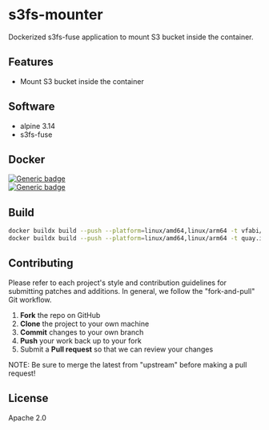 # s3fs-mounter

Dockerized s3fs-fuse application to mount S3 bucket inside the container.

## Features

- Mount S3 bucket inside the container

## Software

- alpine 3.14
- s3fs-fuse

## Docker

[![Generic badge](https://img.shields.io/badge/hub.docker.com-vfabi/s3fs_mounter-<>.svg)](https://hub.docker.com/repository/docker/vfabi/s3fs-mounter)  
[![Generic badge](https://img.shields.io/badge/quay.io-vfabi/s3fs_mounter-<>.svg)](https://quay.io/vfabi/s3fs-mounter)

## Build

```sh
docker buildx build --push --platform=linux/amd64,linux/arm64 -t vfabi/s3fs-mounter:XXX -f Dockerfile .
docker buildx build --push --platform=linux/amd64,linux/arm64 -t quay.io/vfabi/s3fs-mounter:XXX -f Dockerfile .
```

## Contributing

Please refer to each project's style and contribution guidelines for submitting patches and additions. In general, we follow the "fork-and-pull" Git workflow.

 1. **Fork** the repo on GitHub
 2. **Clone** the project to your own machine
 3. **Commit** changes to your own branch
 4. **Push** your work back up to your fork
 5. Submit a **Pull request** so that we can review your changes

NOTE: Be sure to merge the latest from "upstream" before making a pull request!

## License

Apache 2.0
